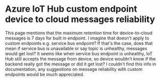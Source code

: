 
# Azure IoT Hub custom endpoint device to cloud messages reliability

This page mentions that the maximum retention time for device-to-cloud messages is 7 days for built in endpoint.
I imagine that doesn't apply to custom endpoints e.g. service bus endpoint? If that's the case, does that mean if service bus is unavailable or say topic is unhealthy, messages would get lost?
It seems like when service bus endpoint is unhealthy, IoT Hub still accepts the message from device, so device wouldn't know if the backend really got the message or did it get lost?
I couldn't find this info in documentation, any suggestions on message reliability with custom endpoints would be much appreciated.

        
